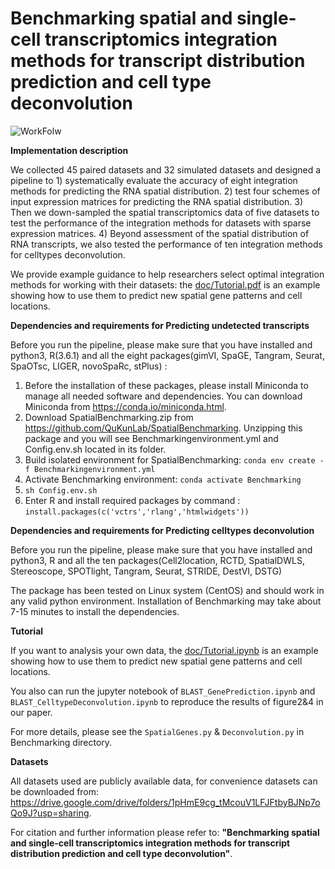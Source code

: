 # Benchmarking spatial and single-cell transcriptomics integration methods for transcript distribution prediction and cell type deconvolution
![WorkFolw](https://user-images.githubusercontent.com/100823826/168304254-1ce93601-9fb5-4546-b2d5-1dc79d890f08.jpg)

__Implementation description__

  We collected 45 paired datasets and 32 simulated datasets and designed a pipeline to 1) systematically evaluate the accuracy of eight integration methods for predicting the RNA spatial distribution. 2) test four schemes of input expression matrices for predicting the RNA spatial distribution. 3) Then we down-sampled the spatial transcriptomics data of five datasets to test the performance of the integration methods for datasets with sparse expression matrices. 4) Beyond assessment of the spatial distribution of RNA transcripts, we also tested the performance of ten integration methods for celltypes deconvolution.

  We provide example guidance to help researchers select optimal integration methods for working with their datasets:
  the [doc/Tutorial.pdf](https://github.com/QuKunLab/SpatialBenchmarking/blob/main/doc/Tutorial.pdf) is an example showing how to use them to predict new spatial gene patterns
and cell locations.


__Dependencies and requirements for Predicting undetected transcripts__

 Before you run the pipeline, please make sure that you have installed and python3, R(3.6.1) and all the eight packages(gimVI, SpaGE, Tangram, Seurat, SpaOTsc, LIGER, novoSpaRc, stPlus) :
1. Before the installation of these packages, please install Miniconda to manage all needed software and dependencies. You can download Miniconda from https://conda.io/miniconda.html.
2. Download SpatialBenchmarking.zip from https://github.com/QuKunLab/SpatialBenchmarking. Unzipping this package and you will see Benchmarkingenvironment.yml and Config.env.sh located in its folder.
3. Build isolated environment for SpatialBenchmarking: 
`conda env create -f Benchmarkingenvironment.yml`
4. Activate Benchmarking environment:
`conda activate Benchmarking`
5. `sh Config.env.sh`
6. Enter R and install required packages by command : `install.packages(c('vctrs','rlang','htmlwidgets'))`

__Dependencies and requirements for Predicting celltypes deconvolution__

 Before you run the pipeline, please make sure that you have installed and python3, R and all the ten packages(Cell2location, RCTD, SpatialDWLS, Stereoscope, SPOTlight, Tangram, Seurat, STRIDE, DestVI, DSTG)

The package has been tested on Linux system (CentOS) and should work in any valid python environment. Installation of Benchmarking may take about 7-15 minutes to install the dependencies.

__Tutorial__

  If you want to analysis your own data, the [doc/Tutorial.ipynb](https://github.com/QuKunLab/SpatialBenchmarking/blob/main/doc/Tutorial.ipynb) is an example showing how to use them to predict new spatial gene patterns and cell locations.

  You also can run the jupyter notebook of `BLAST_GenePrediction.ipynb` and `BLAST_CelltypeDeconvolution.ipynb` to reproduce the results of figure2&4 in our paper.
  
  For more details, please see the `SpatialGenes.py` & `Deconvolution.py` in Benchmarking directory.

__Datasets__

  All datasets used are publicly available data, for convenience datasets can be downloaded from: 
https://drive.google.com/drive/folders/1pHmE9cg_tMcouV1LFJFtbyBJNp7oQo9J?usp=sharing.

For citation and further information please refer to: __"Benchmarking spatial and single-cell transcriptomics integration methods for transcript distribution prediction and cell type deconvolution"__.


